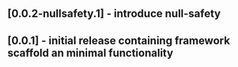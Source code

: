 ## [0.0.2-nullsafety.1] - introduce null-safety

## [0.0.1] - initial release containing framework scaffold an minimal functionality